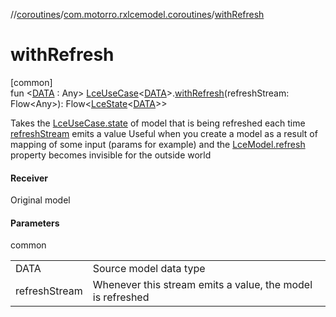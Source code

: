 //[coroutines](../../index.md)/[com.motorro.rxlcemodel.coroutines](index.md)/[withRefresh](with-refresh.md)

# withRefresh

[common]\
fun &lt;[DATA](with-refresh.md) : Any&gt; [LceUseCase](-lce-use-case/index.md)&lt;[DATA](with-refresh.md)&gt;.[withRefresh](with-refresh.md)(refreshStream: Flow&lt;Any&gt;): Flow&lt;[LceState](../../../lce/lce/com.motorro.rxlcemodel.lce/-lce-state/index.md)&lt;[DATA](with-refresh.md)&gt;&gt;

Takes the [LceUseCase.state](-lce-use-case/state.md) of model that is being refreshed each time [refreshStream](with-refresh.md) emits a value Useful when you create a model as a result of mapping of some input (params for example) and the [LceModel.refresh](../../../coroutines/com.motorro.rxlcemodel.coroutines/-lce-model/refresh.md) property becomes invisible for the outside world

#### Receiver

Original model

#### Parameters

common

| | |
|---|---|
| DATA | Source model data type |
| refreshStream | Whenever this stream emits a value, the model is refreshed |
